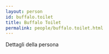 ```yaml
---
layout: person
id: buffalo.toilet
title: Buffalo Toilet
permalink: people/buffalo.toilet.html
---
```


Dettagli della persona